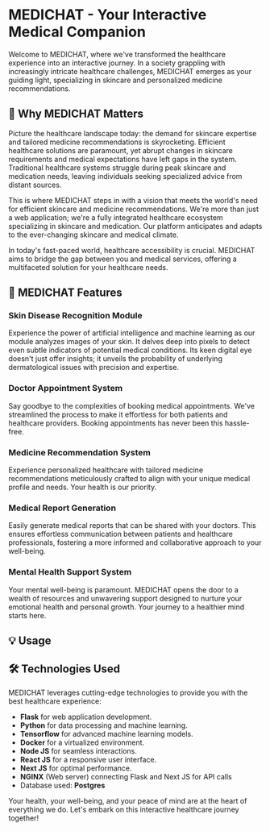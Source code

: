# MEDICHAT - Your Interactive Medical Companion

Welcome to MEDICHAT, where we've transformed the healthcare experience into an interactive journey. In a society grappling with increasingly intricate healthcare challenges, MEDICHAT emerges as your guiding light, specializing in skincare and personalized medicine recommendations. 

## 🌟 Why MEDICHAT Matters

Picture the healthcare landscape today: the demand for skincare expertise and tailored medicine recommendations is skyrocketing. Efficient healthcare solutions are paramount, yet abrupt changes in skincare requirements and medical expectations have left gaps in the system. Traditional healthcare systems struggle during peak skincare and medication needs, leaving individuals seeking specialized advice from distant sources.

This is where MEDICHAT steps in with a vision that meets the world's need for efficient skincare and medicine recommendations. We're more than just a web application; we're a fully integrated healthcare ecosystem specializing in skincare and medication. Our platform anticipates and adapts to the ever-changing skincare and medical climate.

In today's fast-paced world, healthcare accessibility is crucial. MEDICHAT aims to bridge the gap between you and medical services, offering a multifaceted solution for your healthcare needs.

## 🚀 MEDICHAT Features

### Skin Disease Recognition Module
Experience the power of artificial intelligence and machine learning as our module analyzes images of your skin. It delves deep into pixels to detect even subtle indicators of potential medical conditions. Its keen digital eye doesn't just offer insights; it unveils the probability of underlying dermatological issues with precision and expertise.

### Doctor Appointment System
Say goodbye to the complexities of booking medical appointments. We've streamlined the process to make it effortless for both patients and healthcare providers. Booking appointments has never been this hassle-free.

### Medicine Recommendation System
Experience personalized healthcare with tailored medicine recommendations meticulously crafted to align with your unique medical profile and needs. Your health is our priority.

### Medical Report Generation
Easily generate medical reports that can be shared with your doctors. This ensures effortless communication between patients and healthcare professionals, fostering a more informed and collaborative approach to your well-being.

### Mental Health Support System
Your mental well-being is paramount. MEDICHAT opens the door to a wealth of resources and unwavering support designed to nurture your emotional health and personal growth. Your journey to a healthier mind starts here.

## 💡 Usage


## 🛠️ Technologies Used
MEDICHAT leverages cutting-edge technologies to provide you with the best healthcare experience:

- **Flask** for web application development.
- **Python** for data processing and machine learning.
- **Tensorflow** for advanced machine learning models.
- **Docker** for a virtualized environment.
- **Node JS** for seamless interactions.
- **React JS** for a responsive user interface.
- **Next JS** for optimal performance.
- **NGINX** (Web server) connecting Flask and Next JS for API calls
- Database used: **Postgres**

Your health, your well-being, and your peace of mind are at the heart of everything we do. Let's embark on this interactive healthcare journey together!
